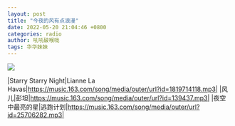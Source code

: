 ```yaml
---
layout: post
title: "今夜的风有点浪漫"
date: 2022-05-20 21:04:46 +0800
categories: radio
author: 吼吼破喉咙
tags: 华华妹妹
---
```

![]({{site.baseurl}}/images/cover_20220520.jpg)

|Starry Starry Night|Lianne La Havas|https://music.163.com/song/media/outer/url?id=1819714118.mp3|
|风儿|彭坦|https://music.163.com/song/media/outer/url?id=139437.mp3|
|夜空中最亮的星|逃跑计划|https://music.163.com/song/media/outer/url?id=25706282.mp3|

